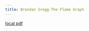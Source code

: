 ```yaml
---
title: Brendan Gregg-The Flame Graph
---
```


[local pdf](../../../pdfs/Brendan%20Gregg-The%20Flame%20Graph.pdf)